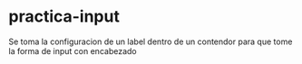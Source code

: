 # practica-input

Se toma la configuracion de un label dentro de un contendor para que tome la forma de input con encabezado
